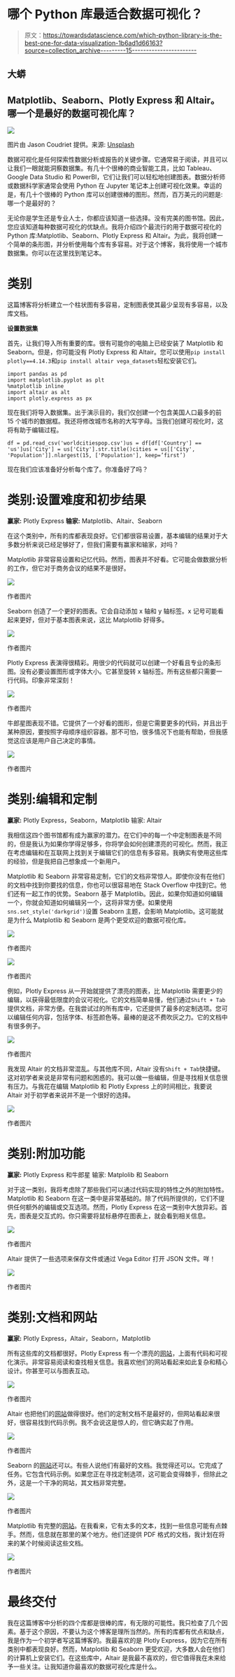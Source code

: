 # 哪个 Python 库最适合数据可视化？

> 原文：<https://towardsdatascience.com/which-python-library-is-the-best-one-for-data-visualization-1b6ad1d66163?source=collection_archive---------15----------------------->

## 大蟒

## Matplotlib、Seaborn、Plotly Express 和 Altair。哪一个是最好的数据可视化库？

![](img/1e513f32cb98b90775798877b4ffe07e.png)

图片由 Jason Coudriet 提供。来源: [Unsplash](https://unsplash.com/photos/eQux_nmDew0)

数据可视化是任何探索性数据分析或报告的关键步骤。它通常易于阅读，并且可以让我们一眼就能洞察数据集。有几十个很棒的商业智能工具，比如 Tableau、Google Data Studio 和 PowerBI，它们让我们可以轻松地创建图表。数据分析师或数据科学家通常会使用 Python 在 Jupyter 笔记本上创建可视化效果。幸运的是，有几十个很棒的 Python 库可以创建很棒的图形。然而，百万美元的问题是:哪一个是最好的？

无论你是学生还是专业人士，你都应该知道一些选择。没有完美的图书馆。因此，您应该知道每种数据可视化的优缺点。我将介绍四个最流行的用于数据可视化的 Python 库:Matplotlib、Seaborn、Plotly Express 和 Altair。为此，我将创建一个简单的条形图，并分析使用每个库有多容易。对于这个博客，我将使用一个城市数据集。你可以在这里找到笔记本。

# **类别**

这篇博客将分析建立一个柱状图有多容易，定制图表使其最少呈现有多容易，以及库文档。

**设置数据集**

首先，让我们导入所有重要的库。很有可能你的电脑上已经安装了 Matplotlib 和 Seaborn。但是，你可能没有 Plotly Express 和 Altair。您可以使用`pip install plotly==4.14.3`和`pip install altair vega_datasets`轻松安装它们。

```
import pandas as pd
import matplotlib.pyplot as plt
%matplotlib inline
import altair as alt
import plotly.express as px
```

现在我们将导入数据集。出于演示目的，我们仅创建一个包含美国人口最多的前 15 个城市的数据框。我还将修改城市名称的大写字母。当我们创建可视化时，这将有助于编辑过程。

```
df = pd.read_csv('worldcitiespop.csv')us = df[df['Country'] == 'us']us['City'] = us['City'].str.title()cities = us[['City', 'Population']].nlargest(15, ['Population'], keep=’first’)
```

现在我们应该准备好分析每个库了。你准备好了吗？

# 类别:设置难度和初步结果

**赢家:** Plotly Express
**输家:** Matplotlib、Altair、Seaborn

在这个类别中，所有的库都表现良好。它们都很容易设置，基本编辑的结果对于大多数分析来说已经足够好了，但我们需要有赢家和输家，对吗？

Matplotlib 非常容易设置和记忆代码。然而，图表并不好看。它可能会做数据分析的工作，但它对于商务会议的结果不是很好。

![](img/9d676b04031c3452e64bbc4b8aa409b5.png)

作者图片

Seaborn 创造了一个更好的图表。它会自动添加 x 轴和 y 轴标签。x 记号可能看起来更好，但对于基本图表来说，这比 Matplotlib 好得多。

![](img/d8743be048813b7e4012367b1b36e209.png)

作者图片

Plotly Express 表演得很精彩。用很少的代码就可以创建一个好看且专业的条形图。没有必要设置图形或字体大小。它甚至旋转 x 轴标签。所有这些都只需要一行代码。印象非常深刻！

![](img/8d5679d465414eeff7080402c1d37bbb.png)

作者图片

牛郎星图表现不错。它提供了一个好看的图形，但是它需要更多的代码，并且出于某种原因，要按照字母顺序组织容器。那不可怕，很多情况下也能有帮助，但我感觉这应该是用户自己决定的事情。

![](img/d94f77217e567fe550a42ac670d62fd8.png)

作者图片

# 类别:编辑和定制

**赢家:** Plotly Express，Seaborn，Matplotlib
输家: Altair

我相信这四个图书馆都有成为赢家的潜力。在它们中的每一个中定制图表是不同的，但是我认为如果你学得足够多，你将学会如何创建漂亮的可视化。然而，我正在考虑编辑和在互联网上找到关于编辑它们的信息有多容易。我确实有使用这些库的经验，但是我把自己想象成一个新用户。

Matplotlib 和 Seaborn 非常容易定制，它们的文档非常惊人。即使你没有在他们的文档中找到你要找的信息，你也可以很容易地在 Stack Overflow 中找到它。他们还有一起工作的优势。Seaborn 基于 Matplotlib。因此，如果你知道如何编辑一个，你就会知道如何编辑另一个，这将非常方便。如果使用`sns.set_style('darkgrid')`设置 Seaborn 主题，会影响 Matplotlib。这可能就是为什么 Matplotlib 和 Seaborn 是两个更受欢迎的数据可视化库。

![](img/5368be1fb2ba5af5fc65afbec8bf020d.png)

作者图片

![](img/f22ada1589a7f4b37c3d4fe7d2c4e568.png)

作者图片

例如，Plotly Express 从一开始就提供了漂亮的图表，比 Matplotlib 需要更少的编辑，以获得最低限度的会议可视化。它的文档简单易懂，他们通过`Shift + Tab`提供文档，非常方便。在我尝试过的所有库中，它还提供了最多的定制选项。您可以编辑任何内容，包括字体、标签颜色等。最棒的是这不费吹灰之力。它的文档中有很多例子。

![](img/fcbfc46576df054aa5e15723e7bf15a2.png)

作者图片

我发现 Altair 的文档非常混乱。与其他库不同，Altair 没有`Shift + Tab`快捷键。这对初学者来说是非常有问题和困惑的。我可以做一些编辑，但是寻找相关信息很有压力。与我花在编辑 Matplotlib 和 Plotly Express 上的时间相比，我要说 Altair 对于初学者来说并不是一个很好的选择。

![](img/29f4c740d2d631e5e3f739f849d161d9.png)

作者图片

# 类别:附加功能

**赢家:** Plotly Express 和牛郎星
输家: Matplolib 和 Seaborn

对于这一类别，我将考虑除了那些我们可以通过代码实现的特性之外的附加特性。Matplotlib 和 Seaborn 在这一类中是非常基础的。除了代码所提供的，它们不提供任何额外的编辑或交互选项。然而，Plotly Express 在这一类别中大放异彩。首先，图表是交互式的。你只需要将鼠标悬停在图表上，就会看到相关信息。

![](img/f32826f300c3f0cb38395ff20923d01f.png)

作者图片

Altair 提供了一些选项来保存文件或通过 Vega Editor 打开 JSON 文件。咩！

![](img/2016ea70a5cc184c7cc2569cbb56483e.png)

作者图片

# 类别:文档和网站

**赢家:** Plotly Express，Altair，Seaborn，Matplotlib

所有这些库的文档都很好。Plotly Express 有一个漂亮的[网站](https://plotly.com/python/plotly-express/#overview)，上面有代码和可视化演示。非常容易阅读和查找相关信息。我喜欢他们的网站看起来如此复杂和精心设计。你甚至可以与图表互动。

![](img/c8ac5d33390aca6ad53e88418ee945e9.png)

作者图片

Altair 也把他们的[网站](https://altair-viz.github.io)做得很好。他们的定制文档不是最好的，但网站看起来很好，很容易找到代码示例。我不会说这是惊人的，但它确实起了作用。

![](img/30e6c0070a0c2ec97d3cec680ebb53cd.png)

作者图片

Seaborn 的[网站](https://seaborn.pydata.org/)还可以。有些人说他们有最好的文档。我觉得还可以。它完成了任务。它包含代码示例。如果您正在寻找定制选项，这可能会变得棘手，但除此之外，这是一个干净的网站，其文档非常完整。

![](img/b2842c213cc8ae09e01242c683c328d0.png)

作者图片

Matplotlib 有完整的[网站](https://matplotlib.org/stable/contents.html)。在我看来，它有太多的文本，找到一些信息可能有点棘手。然而，信息就在那里的某个地方。他们还提供 PDF 格式的文档，我计划在将来的某个时候阅读这些文档。

![](img/6e4699cc53bd30a7177e5a555acd6d7b.png)

作者图片

# 最终交付

我在这篇博客中分析的四个库都是很棒的库，有无限的可能性。我只检查了几个因素。基于这个原因，不要认为这个博客是理所当然的。所有的库都有优点和缺点，我是作为一个初学者写这篇博客的。我最喜欢的是 Plotly Express，因为它在所有类别中都表现良好。然而，Matplotlib 和 Seaborn 更受欢迎，大多数人会在他们的计算机上安装它们。在这些库中，Altair 是我最不喜欢的，但它值得我在未来给予一些关注。让我知道你最喜欢的数据可视化库是什么。
